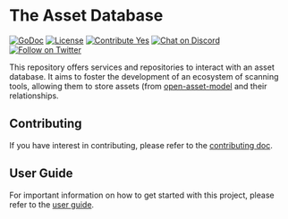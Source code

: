 # The Asset Database

[![GoDoc](https://pkg.go.dev/badge/github.com/owasp-amass/asset-db/?utm_source=godoc)](https://pkg.go.dev/github.com/owasp-amass/asset-db)
[![License](https://img.shields.io/badge/license-apache%202-blue)](https://www.apache.org/licenses/LICENSE-2.0)
[![Contribute Yes](https://img.shields.io/badge/contribute-yes-brightgreen.svg)](./CONTRIBUTING.md)
[![Chat on Discord](https://img.shields.io/discord/433729817918308352.svg?logo=discord)](https://discord.gg/HNePVyX3cp)
[![Follow on Twitter](https://img.shields.io/twitter/follow/owaspamass.svg?logo=twitter)](https://twitter.com/owaspamass)

This repository offers services and repositories to interact with an asset database. It aims to foster the development of an ecosystem of scanning tools, allowing them to store assets (from [open-asset-model](https://github.com/owasp-amass/open-asset-model) and their relationships.

## Contributing

If you have interest in contributing, please refer to the [contributing doc](CONTRIBUTING.md).

## User Guide

For important information on how to get started with this project, please refer to the [user guide](USER_GUIDE.md).
